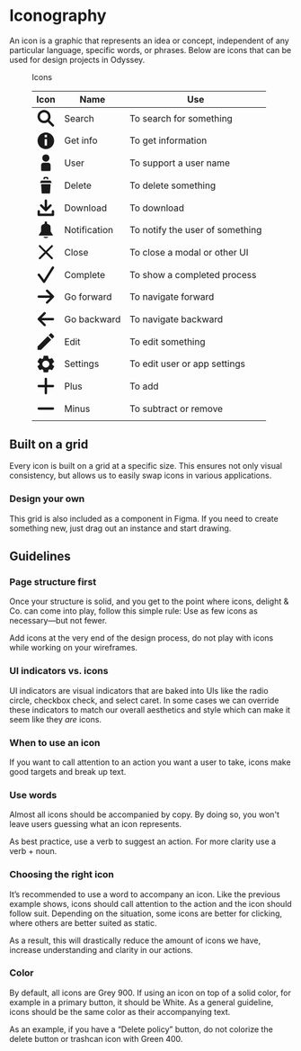 # Iconography

 An icon is a graphic that represents an idea or concept, independent of any particular language, specific words, or phrases. Below are icons that can be used for design projects in Odyssey.

 <figure class="ods-table--figure">
  <figcaption class="ods-table--figcaption">
    Icons
  </figcaption>
  <table class="ods-table">
    <thead>
      <tr>
        <th scope="column">Icon</th>
        <th scope="column">Name</th>
        <th scope="column">Use</th>
      </tr>
    </thead>
    <tbody>
      <tr>
        <td>
          <svg viewBox="0 0 16 16" fill="none" xmlns="http://www.w3.org/2000/svg" class="ods-icon"><path fill-rule="evenodd" clip-rule="evenodd" d="M9.61754 11.0317C8.7315 11.6424 7.65751 12 6.5 12C3.46243 12 1 9.53757 1 6.5C1 3.46243 3.46243 1 6.5 1C9.53757 1 12 3.46243 12 6.5C12 7.65749 11.6424 8.73147 11.0317 9.61751L14.7071 13.2929C15.0976 13.6834 15.0976 14.3166 14.7071 14.7071C14.3166 15.0976 13.6834 15.0976 13.2929 14.7071L9.61754 11.0317ZM10 6.5C10 8.433 8.433 10 6.5 10C4.567 10 3 8.433 3 6.5C3 4.567 4.567 3 6.5 3C8.433 3 10 4.567 10 6.5Z" fill="currentColor"/></svg>
        </td>
        <td>
          Search
        </td>
        <td>
          To search for something
        </td>
      </tr>
      <tr>
        <td>
          <svg viewBox="0 0 16 16" fill="none" xmlns="http://www.w3.org/2000/svg" class="ods-icon"><path fill-rule="evenodd" clip-rule="evenodd" d="M8 15C11.866 15 15 11.866 15 8C15 4.13401 11.866 1 8 1C4.13401 1 1 4.13401 1 8C1 11.866 4.13401 15 8 15ZM7 5V3H9V5H7ZM7 12V6.5H9V12H7Z" fill="currentColor"/></svg>
        </td>
        <td>
          Get info
        </td>
        <td>
          To get information
        </td>
      </tr>
      <tr>
        <td>
          <svg viewBox="0 0 16 16" fill="none" xmlns="http://www.w3.org/2000/svg" class="ods-icon"><path d="M8 7C9.65685 7 11 5.65685 11 4 11 2.34315 9.65685 1 8 1 6.34315 1 5 2.34315 5 4 5 5.65685 6.34315 7 8 7zM6 8C4.89543 8 4 8.89543 4 10V14C4 14.5523 4.44772 15 5 15H11C11.5523 15 12 14.5523 12 14V10C12 8.89543 11.1046 8 10 8H6z" fill="currentColor"/></svg>
        </td>
        <td>
          User
        </td>
        <td>
          To support a user name
        </td>
      </tr>
      <tr>
        <td>
          <svg viewBox="0 0 16 16" fill="none" xmlns="http://www.w3.org/2000/svg" class="ods-icon"><path d="M6.00024 2.00003C6.00024 1.44775 6.44796 1.00003 7.00024 1.00003H9.00024C9.55253 1.00003 10.0002 1.44775 10.0002 2.00003V3.00003H9.00024V2.50003C9.00024 2.22389 8.77639 2.00003 8.50024 2.00003H7.50024C7.2241 2.00003 7.00024 2.22389 7.00024 2.50003V3.00003H6.00024V2.00003zM3.77611 4.29313C3.85724 4.11463 4.03522 4.00003 4.23129 4.00003H11.7692C11.9653 4.00003 12.1432 4.11463 12.2244 4.29313L12.8396 5.64658C12.9148 5.8121 12.7938 6.00003 12.612 6.00003H3.3885C3.20667 6.00003 3.08567 5.8121 3.1609 5.64658L3.77611 4.29313zM4.44469 14.1111C4.44469 14.5556 4.60743 15 4.88913 15H11.1114C11.3931 15 11.5558 14.5556 11.5558 14.1111L12.0002 7.00003H4.00024L4.44469 14.1111z" fill="currentColor"/></svg>
        </td>
        <td>
          Delete
        </td>
        <td>
          To delete something
        </td>
      </tr>
      <tr>
        <td>
          <svg viewBox="0 0 16 16" fill="none" xmlns="http://www.w3.org/2000/svg" class="ods-icon"><path d="M9.00024 1.99994C9.00024 1.44765 8.55253 0.999939 8.00024 0.999939C7.44796 0.999939 7.00024 1.44765 7.00024 1.99994V7.58573L4.70735 5.29283C4.31683 4.90231 3.68366 4.90231 3.29314 5.29283C2.90261 5.68336 2.90261 6.31652 3.29314 6.70705L7.29314 10.707C7.68366 11.0976 8.31683 11.0976 8.70735 10.707L12.7074 6.70705C13.0979 6.31652 13.0979 5.68336 12.7074 5.29283C12.3168 4.90231 11.6837 4.90231 11.2931 5.29283L9.00024 7.58573V1.99994Z" fill="currentColor"/><path d="M3.00024 10.9999C3.00024 10.4477 2.55253 9.99994 2.00024 9.99994C1.44796 9.99994 1.00024 10.4477 1.00024 10.9999V13.9999C1.00024 14.5522 1.44796 14.9999 2.00024 14.9999H14.0002C14.5525 14.9999 15.0002 14.5522 15.0002 13.9999V10.9999C15.0002 10.4477 14.5525 9.99994 14.0002 9.99994C13.448 9.99994 13.0002 10.4477 13.0002 10.9999V12.9999H3.00024V10.9999Z" fill="currentColor"/></svg>
        </td>
        <td>
          Download
        </td>
        <td>
          To download
        </td>
      </tr>
      <tr>
        <td>
          <svg viewBox="0 0 16 16" fill="none" xmlns="http://www.w3.org/2000/svg" class="ods-icon"><path d="M13.9577 12.5674L13.0002 11C12.5244 10.2452 12.0002 9.87999 12.0002 9V6C12.0002 4.19143 10.7331 3.49315 9.00024 3V2C9.00024 1.36971 8.66188 1 8.00004 1 7.33821 1 7.00024 1.36971 7.00024 2V3C5.2674 3.49315 4.00024 4.19143 4.00024 6V9C4.00024 9.87999 3.47546 10.2451 3.00024 11L2.04302 12.5668C1.98722 12.6554 1.98601 12.7651 2.03942 12.8548 2.09283 12.9446 2.19183 13 2.29984 13H13.7003C13.8083 13 13.9079 12.9446 13.9613 12.8554 14.0147 12.7663 14.0129 12.6554 13.9577 12.5674zM6.00025 14C6.00025 14.5 6.99985 15 8.00005 15 9.00025 15 10.0003 14.5 10.0003 14H6.00025z" fill="currentColor"/></svg>
        </td>
        <td>
          Notification
        </td>
        <td>
          To notify the user of something
        </td>
      </tr>
      <tr>
        <td>
          <svg viewBox="0 0 16 16" fill="none" xmlns="http://www.w3.org/2000/svg" class="ods-icon"><path d="M13.7757 3.37285C14.0748 3.07382 14.0748 2.58899 13.7757 2.28996L13.71 2.22427C13.411 1.92524 12.9262 1.92524 12.6271 2.22427L8 6.85142L3.37285 2.22427C3.07382 1.92524 2.58899 1.92524 2.28996 2.22427L2.22427 2.28996C1.92524 2.58899 1.92524 3.07382 2.22428 3.37285L6.85142 8L2.22427 12.6271C1.92524 12.9262 1.92524 13.411 2.22427 13.71L2.28996 13.7757C2.58899 14.0748 3.07382 14.0748 3.37285 13.7757L8 9.14857L12.6272 13.7757C12.9262 14.0748 13.411 14.0748 13.71 13.7757L13.7757 13.71C14.0748 13.411 14.0748 12.9262 13.7757 12.6271L9.14858 8L13.7757 3.37285Z" fill="currentColor"/></svg>
        </td>
        <td>
          Close
        </td>
        <td>
          To close a modal or other UI
        </td>
      </tr>
      <tr>
        <td>
          <svg viewBox="0 0 16 16" fill="none" xmlns="http://www.w3.org/2000/svg" class="ods-icon"><path d="M14.848 2.53C15.1407 2.06166 14.9983 1.44471 14.53 1.152C14.0617 0.859288 13.4447 1.00166 13.152 1.47L6.42496 12.2333L2.8 7.4C2.46863 6.95817 1.84182 6.86863 1.4 7.2C0.958169 7.53137 0.868627 8.15817 1.2 8.6L5.68601 14.5813C5.76002 14.6851 5.85522 14.7763 5.97 14.848C6.43834 15.1407 7.05529 14.9983 7.348 14.53L14.848 2.53Z" fill="currentColor"/></svg>
        </td>
        <td>
          Complete
        </td>
        <td>
          To show a completed process
        </td>
      </tr>
      <tr>
        <td>
          <svg viewBox="0 0 16 16" fill="none" xmlns="http://www.w3.org/2000/svg" class="ods-icon"><path fill-rule="evenodd" clip-rule="evenodd" d="M14.7071 8.70711C15.0976 8.31658 15.0976 7.68342 14.7071 7.29289L9.70711 2.29289C9.31658 1.90237 8.68342 1.90237 8.29289 2.29289C7.90237 2.68342 7.90237 3.31658 8.29289 3.70711L11.5858 7L2 7C1.44771 7 1 7.44772 1 8C1 8.55229 1.44771 9 2 9L11.5858 9L8.29289 12.2929C7.90237 12.6834 7.90237 13.3166 8.29289 13.7071C8.68342 14.0976 9.31658 14.0976 9.70711 13.7071L14.7071 8.70711Z" fill="currentColor"/></svg>
        </td>
        <td>
          Go forward
        </td>
        <td>
          To navigate forward
        </td>
      </tr>
      <tr>
        <td>
          <svg viewBox="0 0 16 16" fill="none" xmlns="http://www.w3.org/2000/svg" class="ods-icon"><path fill-rule="evenodd" clip-rule="evenodd" d="M1.29289 7.29289C0.902369 7.68342 0.902369 8.31658 1.29289 8.70711L6.29289 13.7071C6.68342 14.0976 7.31658 14.0976 7.70711 13.7071C8.09763 13.3166 8.09763 12.6834 7.70711 12.2929L4.41421 9L14 9C14.5523 9 15 8.55229 15 8C15 7.44772 14.5523 7 14 7L4.41421 7L7.70711 3.70711C8.09763 3.31658 8.09763 2.68342 7.70711 2.29289C7.31658 1.90237 6.68342 1.90237 6.29289 2.29289L1.29289 7.29289Z" fill="currentColor"/></svg>
        </td>
        <td>
          Go backward
        </td>
        <td>
          To navigate backward
        </td>
      </tr>
      <tr>
        <td>
          <svg viewBox="0 0 16 16" fill="none" xmlns="http://www.w3.org/2000/svg" class="ods-icon"><path d="M12.9561 1.22753L14.7725 3.04388C15.0758 3.34726 15.0758 3.84123 14.7724 4.1446L13.3489 5.56813 10.4318 2.65106 11.8554 1.22753C12.1587.924156 12.6527.924156 12.9561 1.22753zM1 15V12.0829L9.60729 3.47561 12.5244 6.39268 3.91707 15H1z" fill="currentColor"/></svg>
        </td>
        <td>
          Edit
        </td>
        <td>
          To edit something
        </td>
      </tr>
      <tr>
        <td>
          <svg viewBox="0 0 16 16" fill="none" xmlns="http://www.w3.org/2000/svg" class="ods-icon"><path d="M14.7571 9.53414L13.4357 8.5279C13.4766 8.1767 13.4766 7.8221 13.4357 7.4709L14.7583 6.46408C15.0061 6.26969 15.0724 5.92883 14.9146 5.65966L13.5399 3.34559C13.3816 3.07472 13.0443 2.95643 12.745 3.06676L11.1876 3.67694C10.8949 3.47017 10.5814 3.2929 10.2519 3.14787L10.0129 1.5367C9.96978 1.22738 9.69727 0.997478 9.37672 1.00002H6.62125C6.30337 0.998162 6.03306 1.2255 5.98869 1.53202L5.74909 3.14784C5.4206 3.29426 5.1076 3.47167 4.81463 3.67751L3.25296 3.06616C2.95673 2.95244 2.61981 3.06931 2.46406 3.33974L1.08811 5.65791C0.926122 5.92752 0.992809 6.27213 1.24445 6.46583L2.56587 7.47208C2.52451 7.82325 2.52451 8.1779 2.56587 8.52907L1.24325 9.53532C0.994971 9.72943 0.928424 10.0705 1.08631 10.3397L2.46047 12.6544C2.61861 12.9255 2.95603 13.0438 3.25535 12.9332L4.8128 12.3231C5.10572 12.5299 5.41942 12.7074 5.74907 12.8527L5.98866 14.4627C6.03084 14.7712 6.30166 15.0012 6.62123 15H9.37669C9.69516 15.0025 9.96635 14.7751 10.0111 14.468L10.2506 12.8522C10.5791 12.7057 10.8921 12.5283 11.1851 12.3225L12.7485 12.9344C13.0448 13.0479 13.3815 12.9311 13.5375 12.6608L14.9176 10.3333C15.0721 10.0646 15.0042 9.72643 14.7571 9.53414ZM7.99897 10.9166C6.34484 10.9166 5.00388 9.61082 5.00388 7.99997C5.00388 6.38913 6.34482 5.08331 7.99897 5.08331C9.65313 5.08331 10.9941 6.38913 10.9941 7.99997C10.9921 9.61002 9.65229 10.9147 7.99897 10.9166Z" fill="currentColor"/></svg>
        </td>
        <td>
          Settings
        </td>
        <td>
          To edit user or app settings
        </td>
      </tr>
      <tr>
        <td>
          <svg viewBox="0 0 16 16" fill="none" xmlns="http://www.w3.org/2000/svg" class="ods-icon"><path d="M9 2C9 1.44772 8.55228 1 8 1C7.44772 1 7 1.44772 7 2V7H2C1.44772 7 1 7.44772 1 8C1 8.55228 1.44772 9 2 9H7V14C7 14.5523 7.44771 15 8 15C8.55228 15 9 14.5523 9 14V9H14C14.5523 9 15 8.55228 15 8C15 7.44772 14.5523 7 14 7H9V2Z" fill="currentColor"/></svg>
        </td>
        <td>
          Plus
        </td>
        <td>
          To add
        </td>
      </tr>
      <tr>
        <td>
          <svg viewBox="0 0 16 16" fill="none" xmlns="http://www.w3.org/2000/svg" class="ods-icon"><path d="M1 8C1 7.44772 1.44772 7 2 7H14C14.5523 7 15 7.44772 15 8C15 8.55228 14.5523 9 14 9H2C1.44772 9 1 8.55228 1 8Z" fill="currentColor"/></svg>
        </td>
        <td>
          Minus
        </td>
        <td>
          To subtract or remove
        </td>
      </tr>
    </tbody>
  </table>
</figure>

## Built on a grid

Every icon is built on a grid at a specific size. This ensures not only visual consistency, but allows us to easily swap icons in various applications.

### Design your own

This grid is also included as a component in Figma. If you need to create something new, just drag out an instance and start drawing.

## Guidelines

### Page structure first

Once your structure is solid, and you get to the point where icons, delight & Co. can come into play, follow this simple rule: Use as few icons as necessary—but not fewer.

Add icons at the very end of the design process, do not play with icons while working on your wireframes.

### UI indicators vs. icons

UI indicators are visual indicators that are baked into UIs like the radio circle, checkbox check, and select caret. In some cases we can override these indicators to match our overall aesthetics and style which can make it seem like they <em>are</em> icons.

### When to use an icon

If you want to call attention to an action you want a user to take, icons make good targets and break up text.

### Use words

Almost all icons should be accompanied by copy. By doing so, you won't leave users guessing what an icon represents.

As best practice, use a verb to suggest an action. For more clarity use a verb + noun.

### Choosing the right icon

It’s recommended to use a word to accompany an icon. Like the previous example shows, icons should call attention to the action and the icon should follow suit. Depending on the situation, some icons are better for clicking, where others are better suited as static.

As a result, this will drastically reduce the amount of icons we have, increase understanding and clarity in our actions.

### Color

By default, all icons are Grey 900. If using an icon on top of a solid color, for example in a primary button, it should be White. As a general guideline, icons should be the same color as their accompanying text.

As an example, if you have a “Delete policy” button, do not colorize the delete button or trashcan icon with Green 400.
